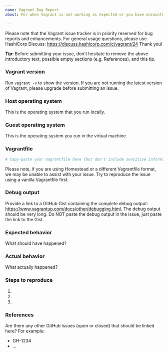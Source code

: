 ```yaml
---
name: Vagrant Bug Report
about: For when Vagrant is not working as expected or you have encountered a bug

---
```


Please note that the Vagrant issue tracker is in priority reserved for bug reports and enhancements. For general usage questions, please use
HashiCorp Discuss: https://discuss.hashicorp.com/c/vagrant/24 Thank you!

**Tip:** Before submitting your issue, don't hesitate to remove the above introductory text, possible empty sections (e.g. References), and this tip.

### Vagrant version

Run `vagrant -v` to show the version. If you are not running the latest version
of Vagrant, please upgrade before submitting an issue.

### Host operating system

This is the operating system that you run locally.

### Guest operating system

This is the operating system you run in the virtual machine.

### Vagrantfile

```ruby
# Copy-paste your Vagrantfile here (but don't include sensitive information such as passwords, authentication tokens, or email addresses)
```

Please note, if you are using Homestead or a different Vagrantfile format, we
may be unable to assist with your issue. Try to reproduce the issue using a
vanilla Vagrantfile first.

### Debug output

Provide a link to a GitHub Gist containing the complete debug output:
https://www.vagrantup.com/docs/other/debugging.html. The debug output should
be very long. Do NOT paste the debug output in the issue, just paste the
link to the Gist.

### Expected behavior

What should have happened?

### Actual behavior

What actually happened?

### Steps to reproduce

1.
2.
3.

### References

Are there any other GitHub issues (open or closed) that should be linked here?
For example:
- GH-1234
- ...
